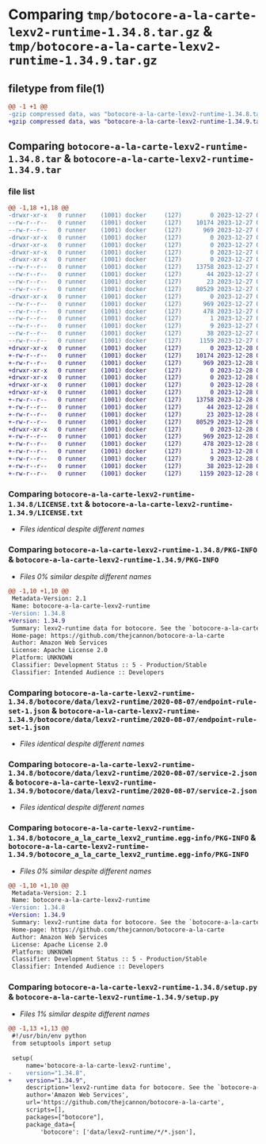 # Comparing `tmp/botocore-a-la-carte-lexv2-runtime-1.34.8.tar.gz` & `tmp/botocore-a-la-carte-lexv2-runtime-1.34.9.tar.gz`

## filetype from file(1)

```diff
@@ -1 +1 @@
-gzip compressed data, was "botocore-a-la-carte-lexv2-runtime-1.34.8.tar", last modified: Wed Dec 27 01:06:51 2023, max compression
+gzip compressed data, was "botocore-a-la-carte-lexv2-runtime-1.34.9.tar", last modified: Thu Dec 28 01:06:53 2023, max compression
```

## Comparing `botocore-a-la-carte-lexv2-runtime-1.34.8.tar` & `botocore-a-la-carte-lexv2-runtime-1.34.9.tar`

### file list

```diff
@@ -1,18 +1,18 @@
-drwxr-xr-x   0 runner    (1001) docker     (127)        0 2023-12-27 01:06:51.983342 botocore-a-la-carte-lexv2-runtime-1.34.8/
--rw-r--r--   0 runner    (1001) docker     (127)    10174 2023-12-27 01:06:51.000000 botocore-a-la-carte-lexv2-runtime-1.34.8/LICENSE.txt
--rw-r--r--   0 runner    (1001) docker     (127)      969 2023-12-27 01:06:51.983342 botocore-a-la-carte-lexv2-runtime-1.34.8/PKG-INFO
-drwxr-xr-x   0 runner    (1001) docker     (127)        0 2023-12-27 01:06:51.979342 botocore-a-la-carte-lexv2-runtime-1.34.8/botocore/
-drwxr-xr-x   0 runner    (1001) docker     (127)        0 2023-12-27 01:06:51.979342 botocore-a-la-carte-lexv2-runtime-1.34.8/botocore/data/
-drwxr-xr-x   0 runner    (1001) docker     (127)        0 2023-12-27 01:06:51.979342 botocore-a-la-carte-lexv2-runtime-1.34.8/botocore/data/lexv2-runtime/
-drwxr-xr-x   0 runner    (1001) docker     (127)        0 2023-12-27 01:06:51.983342 botocore-a-la-carte-lexv2-runtime-1.34.8/botocore/data/lexv2-runtime/2020-08-07/
--rw-r--r--   0 runner    (1001) docker     (127)    13758 2023-12-27 01:06:29.000000 botocore-a-la-carte-lexv2-runtime-1.34.8/botocore/data/lexv2-runtime/2020-08-07/endpoint-rule-set-1.json
--rw-r--r--   0 runner    (1001) docker     (127)       44 2023-12-27 01:06:29.000000 botocore-a-la-carte-lexv2-runtime-1.34.8/botocore/data/lexv2-runtime/2020-08-07/examples-1.json
--rw-r--r--   0 runner    (1001) docker     (127)       23 2023-12-27 01:06:29.000000 botocore-a-la-carte-lexv2-runtime-1.34.8/botocore/data/lexv2-runtime/2020-08-07/paginators-1.json
--rw-r--r--   0 runner    (1001) docker     (127)    80529 2023-12-27 01:06:29.000000 botocore-a-la-carte-lexv2-runtime-1.34.8/botocore/data/lexv2-runtime/2020-08-07/service-2.json
-drwxr-xr-x   0 runner    (1001) docker     (127)        0 2023-12-27 01:06:51.983342 botocore-a-la-carte-lexv2-runtime-1.34.8/botocore_a_la_carte_lexv2_runtime.egg-info/
--rw-r--r--   0 runner    (1001) docker     (127)      969 2023-12-27 01:06:51.000000 botocore-a-la-carte-lexv2-runtime-1.34.8/botocore_a_la_carte_lexv2_runtime.egg-info/PKG-INFO
--rw-r--r--   0 runner    (1001) docker     (127)      478 2023-12-27 01:06:51.000000 botocore-a-la-carte-lexv2-runtime-1.34.8/botocore_a_la_carte_lexv2_runtime.egg-info/SOURCES.txt
--rw-r--r--   0 runner    (1001) docker     (127)        1 2023-12-27 01:06:51.000000 botocore-a-la-carte-lexv2-runtime-1.34.8/botocore_a_la_carte_lexv2_runtime.egg-info/dependency_links.txt
--rw-r--r--   0 runner    (1001) docker     (127)        9 2023-12-27 01:06:51.000000 botocore-a-la-carte-lexv2-runtime-1.34.8/botocore_a_la_carte_lexv2_runtime.egg-info/top_level.txt
--rw-r--r--   0 runner    (1001) docker     (127)       38 2023-12-27 01:06:51.983342 botocore-a-la-carte-lexv2-runtime-1.34.8/setup.cfg
--rw-r--r--   0 runner    (1001) docker     (127)     1159 2023-12-27 01:06:51.000000 botocore-a-la-carte-lexv2-runtime-1.34.8/setup.py
+drwxr-xr-x   0 runner    (1001) docker     (127)        0 2023-12-28 01:06:53.570371 botocore-a-la-carte-lexv2-runtime-1.34.9/
+-rw-r--r--   0 runner    (1001) docker     (127)    10174 2023-12-28 01:06:53.000000 botocore-a-la-carte-lexv2-runtime-1.34.9/LICENSE.txt
+-rw-r--r--   0 runner    (1001) docker     (127)      969 2023-12-28 01:06:53.570371 botocore-a-la-carte-lexv2-runtime-1.34.9/PKG-INFO
+drwxr-xr-x   0 runner    (1001) docker     (127)        0 2023-12-28 01:06:53.570371 botocore-a-la-carte-lexv2-runtime-1.34.9/botocore/
+drwxr-xr-x   0 runner    (1001) docker     (127)        0 2023-12-28 01:06:53.570371 botocore-a-la-carte-lexv2-runtime-1.34.9/botocore/data/
+drwxr-xr-x   0 runner    (1001) docker     (127)        0 2023-12-28 01:06:53.570371 botocore-a-la-carte-lexv2-runtime-1.34.9/botocore/data/lexv2-runtime/
+drwxr-xr-x   0 runner    (1001) docker     (127)        0 2023-12-28 01:06:53.570371 botocore-a-la-carte-lexv2-runtime-1.34.9/botocore/data/lexv2-runtime/2020-08-07/
+-rw-r--r--   0 runner    (1001) docker     (127)    13758 2023-12-28 01:06:26.000000 botocore-a-la-carte-lexv2-runtime-1.34.9/botocore/data/lexv2-runtime/2020-08-07/endpoint-rule-set-1.json
+-rw-r--r--   0 runner    (1001) docker     (127)       44 2023-12-28 01:06:26.000000 botocore-a-la-carte-lexv2-runtime-1.34.9/botocore/data/lexv2-runtime/2020-08-07/examples-1.json
+-rw-r--r--   0 runner    (1001) docker     (127)       23 2023-12-28 01:06:26.000000 botocore-a-la-carte-lexv2-runtime-1.34.9/botocore/data/lexv2-runtime/2020-08-07/paginators-1.json
+-rw-r--r--   0 runner    (1001) docker     (127)    80529 2023-12-28 01:06:26.000000 botocore-a-la-carte-lexv2-runtime-1.34.9/botocore/data/lexv2-runtime/2020-08-07/service-2.json
+drwxr-xr-x   0 runner    (1001) docker     (127)        0 2023-12-28 01:06:53.570371 botocore-a-la-carte-lexv2-runtime-1.34.9/botocore_a_la_carte_lexv2_runtime.egg-info/
+-rw-r--r--   0 runner    (1001) docker     (127)      969 2023-12-28 01:06:53.000000 botocore-a-la-carte-lexv2-runtime-1.34.9/botocore_a_la_carte_lexv2_runtime.egg-info/PKG-INFO
+-rw-r--r--   0 runner    (1001) docker     (127)      478 2023-12-28 01:06:53.000000 botocore-a-la-carte-lexv2-runtime-1.34.9/botocore_a_la_carte_lexv2_runtime.egg-info/SOURCES.txt
+-rw-r--r--   0 runner    (1001) docker     (127)        1 2023-12-28 01:06:53.000000 botocore-a-la-carte-lexv2-runtime-1.34.9/botocore_a_la_carte_lexv2_runtime.egg-info/dependency_links.txt
+-rw-r--r--   0 runner    (1001) docker     (127)        9 2023-12-28 01:06:53.000000 botocore-a-la-carte-lexv2-runtime-1.34.9/botocore_a_la_carte_lexv2_runtime.egg-info/top_level.txt
+-rw-r--r--   0 runner    (1001) docker     (127)       38 2023-12-28 01:06:53.570371 botocore-a-la-carte-lexv2-runtime-1.34.9/setup.cfg
+-rw-r--r--   0 runner    (1001) docker     (127)     1159 2023-12-28 01:06:53.000000 botocore-a-la-carte-lexv2-runtime-1.34.9/setup.py
```

### Comparing `botocore-a-la-carte-lexv2-runtime-1.34.8/LICENSE.txt` & `botocore-a-la-carte-lexv2-runtime-1.34.9/LICENSE.txt`

 * *Files identical despite different names*

### Comparing `botocore-a-la-carte-lexv2-runtime-1.34.8/PKG-INFO` & `botocore-a-la-carte-lexv2-runtime-1.34.9/PKG-INFO`

 * *Files 0% similar despite different names*

```diff
@@ -1,10 +1,10 @@
 Metadata-Version: 2.1
 Name: botocore-a-la-carte-lexv2-runtime
-Version: 1.34.8
+Version: 1.34.9
 Summary: lexv2-runtime data for botocore. See the `botocore-a-la-carte` package for more info.
 Home-page: https://github.com/thejcannon/botocore-a-la-carte
 Author: Amazon Web Services
 License: Apache License 2.0
 Platform: UNKNOWN
 Classifier: Development Status :: 5 - Production/Stable
 Classifier: Intended Audience :: Developers
```

### Comparing `botocore-a-la-carte-lexv2-runtime-1.34.8/botocore/data/lexv2-runtime/2020-08-07/endpoint-rule-set-1.json` & `botocore-a-la-carte-lexv2-runtime-1.34.9/botocore/data/lexv2-runtime/2020-08-07/endpoint-rule-set-1.json`

 * *Files identical despite different names*

### Comparing `botocore-a-la-carte-lexv2-runtime-1.34.8/botocore/data/lexv2-runtime/2020-08-07/service-2.json` & `botocore-a-la-carte-lexv2-runtime-1.34.9/botocore/data/lexv2-runtime/2020-08-07/service-2.json`

 * *Files identical despite different names*

### Comparing `botocore-a-la-carte-lexv2-runtime-1.34.8/botocore_a_la_carte_lexv2_runtime.egg-info/PKG-INFO` & `botocore-a-la-carte-lexv2-runtime-1.34.9/botocore_a_la_carte_lexv2_runtime.egg-info/PKG-INFO`

 * *Files 0% similar despite different names*

```diff
@@ -1,10 +1,10 @@
 Metadata-Version: 2.1
 Name: botocore-a-la-carte-lexv2-runtime
-Version: 1.34.8
+Version: 1.34.9
 Summary: lexv2-runtime data for botocore. See the `botocore-a-la-carte` package for more info.
 Home-page: https://github.com/thejcannon/botocore-a-la-carte
 Author: Amazon Web Services
 License: Apache License 2.0
 Platform: UNKNOWN
 Classifier: Development Status :: 5 - Production/Stable
 Classifier: Intended Audience :: Developers
```

### Comparing `botocore-a-la-carte-lexv2-runtime-1.34.8/setup.py` & `botocore-a-la-carte-lexv2-runtime-1.34.9/setup.py`

 * *Files 1% similar despite different names*

```diff
@@ -1,13 +1,13 @@
 #!/usr/bin/env python
 from setuptools import setup
 
 setup(
     name='botocore-a-la-carte-lexv2-runtime',
-    version="1.34.8",
+    version="1.34.9",
     description='lexv2-runtime data for botocore. See the `botocore-a-la-carte` package for more info.',
     author='Amazon Web Services',
     url='https://github.com/thejcannon/botocore-a-la-carte',
     scripts=[],
     packages=["botocore"],
     package_data={
         'botocore': ['data/lexv2-runtime/*/*.json'],
```


